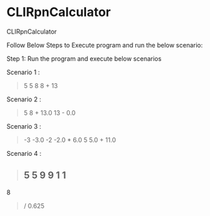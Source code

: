 # CLIRpnCalculator
CLIRpnCalculator

Follow Below Steps to Execute program and run the below scenario:

Step 1: Run the program and execute below scenarios

Scenario 1 : 

> 5 
5
> 8
8
> +
13

Scenario 2 :

> 5 8 +
13.0
> 13 -
0.0

Scenario 3 :

> -3
-3.0
> -2
-2.0
> *
6.0
> 5
5.0
> +
11.0

Scenario 4 :

> 5
5
> 9
9
> 1
1
> -
8
> /
0.625

